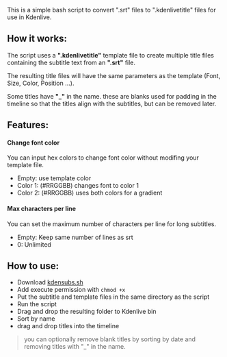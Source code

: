 This is a simple bash script to convert ".srt" files to ".kdenlivetitle" files for use in Kdenlive.  

## How it works:
The script uses a **".kdenlivetitle"** template file to create multiple title files containing the subtitle text from an **".srt"** file.  
  
The resulting title files will have the same parameters as the template (Font, Size, Color, Position ...).  
  
Some titles have **"_"** in the name. these are blanks used for padding in the timeline so that the titles align with the subtitles, but can be removed later.  

## Features:
#### Change font color
You can input hex colors to change font color without modifing your template file.
- Empty: use template color
- Color 1: (#RRGGBB) changes font to color 1
- Color 2: (#RRGGBB) uses both colors for a gradient

#### Max characters per line
You can set the maximum number of characters per line for long subtitles.
- Empty: Keep same number of lines as srt
- 0: Unlimited

## How to use:
- Download [kdensubs.sh](./kdensubs.sh)
- Add execute permission with ```chmod +x```
- Put the subtitle and template files in the same directory as the script
- Run the script
- Drag and drop the resulting folder to Kdenlive bin
- Sort by name
- drag and drop titles into the timeline
  
> you can optionally remove blank titles by sorting by date and removing titles with "_" in the name.

